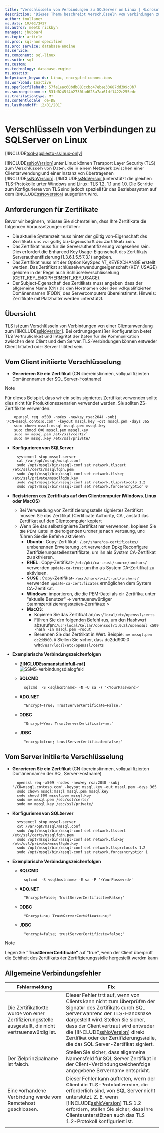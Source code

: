```yaml
---
title: "Verschlüsseln von Verbindungen zu SQLServer on Linux | Microsoft Docs"
description: "Dieses Thema beschreibt Verschlüsseln von Verbindungen zu SQL Server unter Linux."
author: tmullaney
ms.date: 10/02/2017
ms.author: meetb;rickbyh
manager: jhubbard
ms.topic: article
ms.prod: sql-non-specified
ms.prod_service: database-engine
ms.service: 
ms.component: sql-linux
ms.suite: sql
ms.custom: 
ms.technology: database-engine
ms.assetid: 
helpviewer_keywords: Linux, encrypted connections
ms.workload: Inactive
ms.openlocfilehash: 57fe1aac60bdb888ccbc47ebee33687dd309c8b7
ms.sourcegitcommit: 531d0245f4b2730fad623a7aa61df1422c255edc
ms.translationtype: MT
ms.contentlocale: de-DE
ms.lasthandoff: 12/01/2017
---
```

# <a name="encrypting-connections-to-sql-server-on-linux"></a>Verschlüsseln von Verbindungen zu SQLServer on Linux

[!INCLUDE[tsql-appliesto-sslinux-only](../includes/tsql-appliesto-sslinux-only.md)]

[!INCLUDE[ssNoVersion](../includes/ssnoversion-md.md)]unter Linux können Transport Layer Security (TLS) zum Verschlüsseln von Daten, die in einem Netzwerk zwischen einer Clientanwendung und einer Instanz von übertragenen [!INCLUDE[ssNoVersion](../includes/ssnoversion-md.md)]. [!INCLUDE[ssNoVersion](../includes/ssnoversion-md.md)]unterstützt die gleichen TLS-Protokolle unter Windows und Linux: TLS 1.2, 1.1 und 1.0. Die Schritte zum Konfigurieren von TLS sind jedoch speziell für das Betriebssystem auf dem [!INCLUDE[ssNoVersion](../includes/ssnoversion-md.md)] ausgeführt wird.  

## <a name="requirements-for-certificates"></a>Anforderungen für Zertifikate 
Bevor wir beginnen, müssen Sie sicherstellen, dass Ihre Zertifikate die folgenden Voraussetzungen erfüllen:
- Die aktuelle Systemzeit muss hinter der gültig von-Eigenschaft des Zertifikats und vor gültig bis-Eigenschaft des Zertifikats sein.
- Das Zertifikat muss für die Serverauthentifizierung vorgesehen sein. Dies erfordert die Enhanced Key Usage-Eigenschaft des Zertifikats Serverauthentifizierung (1.3.6.1.5.5.7.3.1) angeben.
- Das Zertifikat muss mit der Option KeySpec AT_KEYEXCHANGE erstellt werden. Das Zertifikat schlüsselverwendungseigenschaft (KEY_USAGE) gehören in der Regel auch Schlüsselverschlüsselung (CERT_KEY_ENCIPHERMENT_KEY_USAGE).
- Der Subject-Eigenschaft des Zertifikats muss angeben, dass der allgemeine Name (CN) als den Hostnamen oder den vollqualifizierten Domänennamen (FQDN) des Servercomputers übereinstimmt. Hinweis: Zertifikate mit Platzhalter werden unterstützt. 

## <a name="overview"></a>Übersicht
TLS ist zum Verschlüsseln von Verbindungen von einer Clientanwendung zum [!INCLUDE[ssNoVersion](../includes/ssnoversion-md.md)]. Bei ordnungsgemäßer Konfiguration bietet TLS Vertraulichkeit und Integrität der Daten für die Kommunikation zwischen dem Client und dem Server.  TLS-Verbindungen können entweder Client Intiated oder Server Initited sein. 


## <a name="client-initiated-encryption"></a>Vom Client initiierte Verschlüsselung 
- **Generieren Sie ein Zertifikat** (CN übereinstimmen, vollqualifizierten Domänennamen der SQL Server-Hostname)

> [!NOTE]
> Für dieses Beispiel, dass wir ein selbstsigniertes Zertifikat verwenden sollte dies nicht für Produktionsszenarien verwendet werden. Sie sollten ZS-Zertifikate verwenden. 

        openssl req -x509 -nodes -newkey rsa:2048 -subj '/CN=mssql.contoso.com' -keyout mssql.key -out mssql.pem -days 365 
        sudo chown mssql:mssql mssql.pem mssql.key 
        sudo chmod 600 mssql.pem mssql.key   
        sudo mv mssql.pem /etc/ssl/certs/ 
        sudo mv mssql.key /etc/ssl/private/ 

- **Konfigurieren von SQLServer**

        systemctl stop mssql-server 
        cat /var/opt/mssql/mssql.conf 
        sudo /opt/mssql/bin/mssql-conf set network.tlscert /etc/ssl/certs/mssqlfqdn.pem 
        sudo /opt/mssql/bin/mssql-conf set network.tlskey /etc/ssl/private/mssqlfqdn.key 
        sudo /opt/mssql/bin/mssql-conf set network.tlsprotocols 1.2 
        sudo /opt/mssql/bin/mssql-conf set network.forceencryption 0 

- **Registrieren des Zertifikats auf dem Clientcomputer (Windows, Linux oder MacOS)**

    -   Bei Verwendung von Zertifizierungsstelle signiertes Zertifikat müssen Sie das Zertifikat (Certificate Authority, CA), anstatt das Zertifikat auf den Clientcomputer kopiert. 
    -   Wenn Sie das selbstsignierte Zertifikat nur verwenden, kopieren Sie die PEM-Datei in die folgenden Ordner je nach Verteilung, und führen Sie die Befehle aktivieren 
        - **Ubuntu** : Copy-Zertifikat- ```/usr/share/ca-certificates/``` umbenennen Erweiterung .crt verwenden Dpkg Reconfigure Zertifizierungsstellenzertifikate, um ihn als System CA-Zertifikat zu aktivieren. 
        - **RHEL** : Copy-Zertifikat- ```/etc/pki/ca-trust/source/anchors/``` verwenden ```update-ca-trust``` um ihn als System CA-Zertifikat zu aktivieren.
        - **SUSE** : Copy-Zertifikat- ```/usr/share/pki/trust/anchors/``` verwenden ```update-ca-certificates``` ermöglichen dem System CA-Zertifikat.
        - **Windows**: importieren, die die PEM-Datei als ein Zertifikat unter "aktuelle Benutzer" -> vertrauenswürdiger Stammzertifizierungsstellen-Zertifikate >
        - **MacOS**: 
           - Kopieren Sie das Zertifikat an```/usr/local/etc/openssl/certs```
           - Führen Sie den folgenden Befehl aus, um den Hashwert abzurufen:```/usr/local/Cellar/openssql/1.0.2l/openssql x509 -hash -in mssql.pem -noout```
           - Benennen Sie das Zertifikat in Wert. Beispiel: ```mv mssql.pem dc2dd900.0``` Stellen Sie sicher, dass dc2dd900.0 wird```/usr/local/etc/openssl/certs```
    
-   **Exemplarische Verbindungszeichenfolgen** 

    - **[!INCLUDE[ssmanstudiofull-md](../includes/ssmanstudiofull-md.md)]**   
  ![SSMS-Verbindungsdialogfeld](media/sql-server-linux-encrypted-connections/ssms-encrypt-connection.png "SSMS-Verbindungsdialogfeld")  
  
    - **SQLCMD** 

            sqlcmd  -S <sqlhostname> -N -U sa -P '<YourPassword>' 
    - **ADO.NET** 

            "Encrypt=True; TrustServerCertificate=False;" 
    - **ODBC** 

            "Encrypt=Yes; TrustServerCertificate=no;" 
    - **JDBC** 
    
            "encrypt=true; trustServerCertificate=false;" 

## <a name="server-initiated-encryption"></a>Vom Server initiierte Verschlüsselung 

- **Generieren Sie ein Zertifikat** (CN übereinstimmen, vollqualifizierten Domänennamen der SQL Server-Hostname)
        
        openssl req -x509 -nodes -newkey rsa:2048 -subj '/CN=mssql.contoso.com' -keyout mssql.key -out mssql.pem -days 365 
        sudo chown mssql:mssql mssql.pem mssql.key 
        sudo chmod 600 mssql.pem mssql.key   
        sudo mv mssql.pem /etc/ssl/certs/ 
        sudo mv mssql.key /etc/ssl/private/ 

- **Konfigurieren von SQLServer**

        systemctl stop mssql-server 
        cat /var/opt/mssql/mssql.conf 
        sudo /opt/mssql/bin/mssql-conf set network.tlscert /etc/ssl/certs/mssqlfqdn.pem 
        sudo /opt/mssql/bin/mssql-conf set network.tlskey /etc/ssl/private/mssqlfqdn.key 
        sudo /opt/mssql/bin/mssql-conf set network.tlsprotocols 1.2 
        sudo /opt/mssql/bin/mssql-conf set network.forceencryption 1 
        
-   **Exemplarische Verbindungszeichenfolgen** 

    - **SQLCMD**

            sqlcmd  -S <sqlhostname> -U sa -P '<YourPassword>' 
    - **ADO.NET** 

            "Encrypt=False; TrustServerCertificate=False;" 
    - **ODBC** 

            "Encrypt=no; TrustServerCertificate=no;"  
    - **JDBC** 
    
            "encrypt=false; trustServerCertificate=false;" 
            
> [!NOTE]
> Legen Sie **"TrustServerCertificate"** auf "true", wenn der Client überprüft die Echtheit des Zertifikats der Zertifizierungsstelle hergestellt werden kann

## <a name="common-connection-errors"></a>Allgemeine Verbindungsfehler  

|Fehlermeldung |Fix |
|--- |--- |
|Die Zertifikatkette wurde von einer Zertifizierungsstelle ausgestellt, die nicht vertrauenswürdig ist.  |Dieser Fehler tritt auf, wenn von Clients kann nicht zum Überprüfen der Signatur des Zertifikats durch SQL Server während der TLS-Handshake dargestellt wird. Stellen Sie sicher, dass der Client vertraut wird entweder die [!INCLUDE[ssNoVersion](../includes/ssnoversion-md.md)] direkt Zertifikat oder der Zertifizierungsstelle, die das SQL Server-Zertifikat signiert. |
|Der Zielprinzipalname ist falsch.  |Stellen Sie sicher, dass allgemeine Namensfeld für SQL Server Zertifikat in der Client-Verbindungszeichenfolge angegebene Servername entspricht. |  
|Eine vorhandene Verbindung wurde vom Remotehost geschlossen. |Dieser Fehler kann auftreten, wenn der Client die TLS-Protokollversion, die erforderlich sind, von SQL Server nicht unterstützt. Z. B. wenn [!INCLUDE[ssNoVersion](../includes/ssnoversion-md.md)] TLS 1.2 erfordern, stellen Sie sicher, dass Ihre Clients unterstützen auch das TLS 1.2-Protokoll konfiguriert ist. |
| | |   
